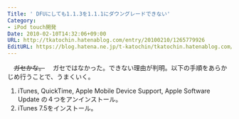```yaml
---
Title: ' DFUにしても1.1.3を1.1.1にダウングレードできない'
Category:
- iPod touch開発
Date: 2010-02-10T14:32:06+09:00
URL: http://tkatochin.hatenablog.com/entry/20100210/1265779926
EditURL: https://blog.hatena.ne.jp/t-katochin/tkatochin.hatenablog.com/atom/entry/6653586347154753858
---
```


　<del datetime="2010-02-10T16:14:01+09:00">ガセかな。</del>
　ガセではなかった。できない理由が判明。以下の手順をあらかじめ行うことで、うまくいく。
 1. iTunes, QuickTime, Apple Mobile Device Support, Apple Software Update の４つをアンインストール。
 2. iTunes 7.5をインストール。 

